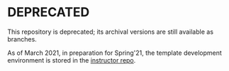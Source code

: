 # DEPRECATED

This repository is deprecated; its archival versions are still available as branches.

As of March 2021, in preparation for Spring'21, the template development environment is stored in the [instructor repo](https://github.com/cs50dartmouth/instructor/).
